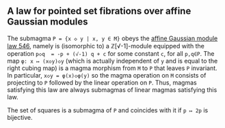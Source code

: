 ## A law for pointed set fibrations over affine Gaussian modules

The submagma `P = {x ◇ y | x, y ∈ M}` obeys the [affine Gaussian module law 546](https://teorth.github.io/equational_theories/implications/?546), namely is (isomorphic to) a ℤ[√-1]-module equipped with the operation `p◇q  = -p + (√-1) q + c` for some constant `c`, for all `p,q∈P`.  The map `φ: x ↦ (x◇y)◇y` (which is actually independent of `y` and is equal to the right cubing map) is a magma morphism from `M` to `P` that leaves `P` invariant.  In particular, `x◇y = φ(x)◇φ(y)` so the magma operation on `M` consists of projecting to `P` followed by the linear operation on `P`.  Thus, magmas satisfying this law are always submagmas of linear magmas satisfying this law.

The set of squares is a submagma of `P` and coincides with it if `p ↦ 2p` is bijective.
